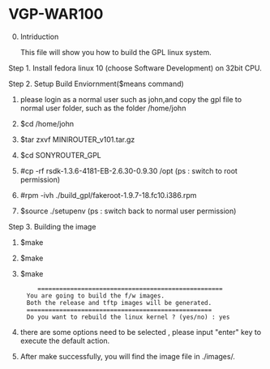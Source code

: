 VGP-WAR100
=========================

0. Intriduction

   This file will show you how to build the GPL linux system.
   
Step 1.	Install fedora linux 10 (choose Software Development) on 32bit CPU.

Step 2.	Setup Build Enviornment($means command)

  1) please login as a normal user such as john,and copy the gpl file to normal user folder, such as the folder /home/john
  
  2) $cd /home/john
  
  3) $tar zxvf MINIROUTER_v101.tar.gz
	
  4) $cd SONYROUTER_GPL
	
  5) #cp -rf rsdk-1.3.6-4181-EB-2.6.30-0.9.30 /opt	(ps : switch to root permission)

  6) #rpm -ivh ./build_gpl/fakeroot-1.9.7-18.fc10.i386.rpm
		  
  7) $source ./setupenv	(ps : switch back to normal user permission)
	
Step 3. Building the image

  1) $make
  
  2) $make
	
  3) $make
  
```
     	===================================================
	 You are going to build the f/w images.
	 Both the release and tftp images will be generated.
	 ===================================================
	 Do you want to rebuild the linux kernel ? (yes/no) : yes
```

  4) there are some options need to be selected , please input "enter" key to execute the default action. 
	 
  5) After make successfully, you will find the image file in ./images/.
 
